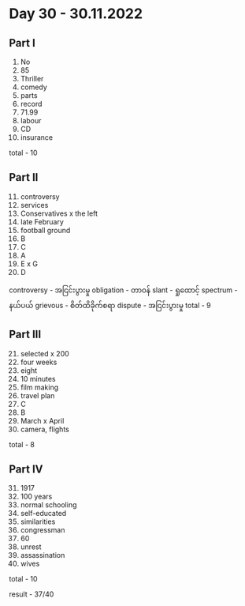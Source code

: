 # Day 30 - 30.11.2022

## Part I

1. No
2. 85
3. Thriller
4. comedy
5. parts
6. record
7. 71.99
8. labour
9. CD
10. insurance

total - 10

## Part II

11. controversy
12. services
13. Conservatives x the left
14. late February
15. football ground
16. B
17. C
18. A
19. E x G
20. D

controversy - အငြင်းပွားမှု
obligation - တာဝန်
slant - ရှုထောင့်
spectrum - နယ်ပယ်
grievous - စိတ်ထိခိုက်စရာ
dispute - အငြင်းပွားမှု
total - 9

## Part III

21. selected x 200
22. four weeks
23. eight
24. 10 minutes
25. film making
26. travel plan
27. C
28. B
29. March x April
30. camera, flights

total - 8

## Part IV

31. 1917
32. 100 years 
33. normal schooling
34. self-educated
35. similarities
36. congressman
37. 60
38. unrest
39. assassination
40. wives

total - 10

result - 37/40